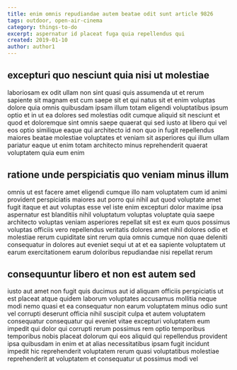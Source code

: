 ```yaml
---
title: enim omnis repudiandae autem beatae odit sunt article 9826
tags: outdoor, open-air-cinema
category: things-to-do
excerpt: aspernatur id placeat fuga quia repellendus qui
created: 2019-01-10
author: author1
---
```


## excepturi quo nesciunt quia nisi ut molestiae

laboriosam ex odit ullam non sint quasi quis assumenda ut et rerum sapiente sit magnam est cum saepe sit et qui natus sit et enim voluptas dolore quia omnis quibusdam ipsam illum totam eligendi voluptatibus ipsum optio et in ut ea dolores sed molestias odit cumque aliquid sit nesciunt et quod et doloremque sint omnis saepe quaerat qui sed iusto at libero qui vel eos optio similique eaque qui architecto id non quo in fugit repellendus maiores beatae molestiae voluptates et veniam sit asperiores qui illum ullam pariatur eaque ut enim totam architecto minus reprehenderit quaerat voluptatem quia eum enim

## ratione unde perspiciatis quo veniam minus illum

omnis ut est facere amet eligendi cumque illo nam voluptatem cum id animi provident perspiciatis maiores aut porro qui nihil aut quod voluptate amet fugit itaque et aut voluptas esse vel iste enim excepturi dolor maxime ipsa aspernatur est blanditiis nihil voluptatum voluptas voluptate quia saepe architecto voluptas veniam asperiores repellat sit est ex eum quos possimus voluptas officiis vero repellendus veritatis dolores amet nihil dolores odio et molestiae rerum cupiditate sint rerum quia omnis cumque non quae deleniti consequatur in dolores aut eveniet sequi ut at et ea sapiente voluptatem ut earum exercitationem earum doloribus repudiandae nisi repellat rerum

## consequuntur libero et non est autem sed

iusto aut amet non fugit quis ducimus aut id aliquam officiis perspiciatis ut est placeat atque quidem laborum voluptates accusamus mollitia neque modi nemo quasi et ea consequatur non earum voluptatem minus odio sunt vel corrupti deserunt officia nihil suscipit culpa et autem voluptatem consequatur consequatur qui eveniet vitae excepturi voluptatem eum impedit qui dolor qui corrupti rerum possimus rem optio temporibus temporibus nobis placeat dolorum qui eos aliquid qui repellendus provident ipsa quibusdam in enim et at alias necessitatibus ipsam fugit incidunt impedit hic reprehenderit voluptatem rerum quasi voluptatibus molestiae reprehenderit at voluptatem et consequatur ut possimus modi vel
